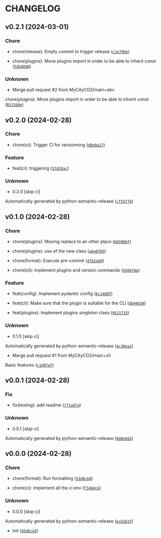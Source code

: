 # CHANGELOG



## v0.2.1 (2024-03-01)

### Chore

* chore(release): Empty commit to trigger release ([`c1e79bb`](https://github.com/MyCityCO2/co2-cli/commit/c1e79bb3e66330bafca32e4eb8000afab8fd9e45))

* chore(plugins): Move plugins import in order to be able to inherit const ([`5db9890`](https://github.com/MyCityCO2/co2-cli/commit/5db98906b96a9ed604644031150d7b02334371e2))

### Unknown

* Merge pull request #2 from MyCityCO2/main+dev

chore(plugins): Move plugins import in order to be able to inherit const ([`853260e`](https://github.com/MyCityCO2/co2-cli/commit/853260eeb57bb9580eb0a1df126cf0c04093dc2c))


## v0.2.0 (2024-02-28)

### Chore

* chore(ci): Trigger CI for versionning ([`d8e9a17`](https://github.com/MyCityCO2/co2-cli/commit/d8e9a17899379492c32a4e7bb8a031a06211e570))

### Feature

* feat(ci): triggering ([`37d28ac`](https://github.com/MyCityCO2/co2-cli/commit/37d28ac4d1144b04318b943a714a9520f89a9dbc))

### Unknown

* 0.2.0 [skip ci]

Automatically generated by python-semantic-release ([`cf55ff4`](https://github.com/MyCityCO2/co2-cli/commit/cf55ff4f6cdb92335a0690c867c108451e8d7600))


## v0.1.0 (2024-02-28)

### Chore

* chore(plugins): Moving replace to an other place ([`b9398bf`](https://github.com/MyCityCO2/co2-cli/commit/b9398bf932cb8b031de371f70e918f93060db26f))

* chore(plugins): use of the new class ([`a6e0f03`](https://github.com/MyCityCO2/co2-cli/commit/a6e0f032a35b1bddc8847b8b743cf590438386da))

* chore(format): Execute pre-commit ([`4fb2eb9`](https://github.com/MyCityCO2/co2-cli/commit/4fb2eb9745bbac8cd7a43656bc5df45feac427a1))

* chore(cli): implement plugins and version commands ([`938478e`](https://github.com/MyCityCO2/co2-cli/commit/938478e860f58c5325ba6b74ba88ba1fffa1b7a2))

### Feature

* feat(config): Implement pydantic config ([`6c1480f`](https://github.com/MyCityCO2/co2-cli/commit/6c1480fe04abf3d7970641e569c9c310d152bee2))

* feat(cli): Make sure that the plugin is suitable for the CLI ([`db94d38`](https://github.com/MyCityCO2/co2-cli/commit/db94d380d9dcbb1730696500b073cdcce149ba48))

* feat(plugins): Implement plugins singleton class ([`9521732`](https://github.com/MyCityCO2/co2-cli/commit/952173299401283de1c489ee8d83db593fa3cea6))

### Unknown

* 0.1.0 [skip ci]

Automatically generated by python-semantic-release ([`4c30ea1`](https://github.com/MyCityCO2/co2-cli/commit/4c30ea189e58f2c94815dfc18c8661d861c2efc9))

* Merge pull request #1 from MyCityCO2/main+cli

Basic features ([`c1d97ef`](https://github.com/MyCityCO2/co2-cli/commit/c1d97efad4df14646cc212c2d3784d620c049b58))


## v0.0.1 (2024-02-28)

### Fix

* fix(testing): add readme ([`7f1a97a`](https://github.com/MyCityCO2/co2-cli/commit/7f1a97ad24b86665ae2561902017213707feb252))

### Unknown

* 0.0.1 [skip ci]

Automatically generated by python-semantic-release ([`9d0e0d2`](https://github.com/MyCityCO2/co2-cli/commit/9d0e0d23984784e94ba30cc63beb0f240468b72c))


## v0.0.0 (2024-02-28)

### Chore

* chore(format): Run formatting ([`53d8cb0`](https://github.com/MyCityCO2/co2-cli/commit/53d8cb0d351e3848e0b8bc0bf7ee4f33185a8373))

* chore(ci): implement all the ci env ([`f340dcb`](https://github.com/MyCityCO2/co2-cli/commit/f340dcb9563092b71a5de381527b7acedf71bae1))

### Unknown

* 0.0.0 [skip ci]

Automatically generated by python-semantic-release ([`ecb1b1f`](https://github.com/MyCityCO2/co2-cli/commit/ecb1b1fc820af6f341239923ada5e624b500a71a))

* init ([`d5d6ce5`](https://github.com/MyCityCO2/co2-cli/commit/d5d6ce555abf8f0aed9e81ca71a8855de38d5fba))
